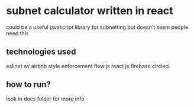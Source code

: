 # subnet calculator written in react

could be a useful javascript library for subnetting but doesn't seem people need this

## technologies used

eslinet w/ airbnb style enforcement
flow js
react js
firebase
circleci

## how to run?

look in docs folder for more info